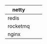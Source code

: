 | netty    |      |      |
| -------- | ---- | ---- |
| redis    |      |      |
| rocketmq |      |      |
| nginx    |      |      |

